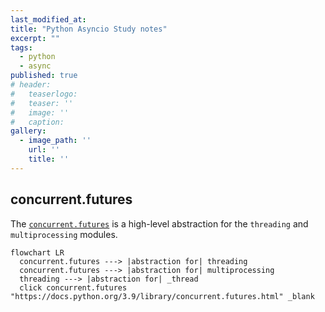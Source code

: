 ```yaml
---
last_modified_at:
title: "Python Asyncio Study notes"
excerpt: ""
tags:
  - python
  - async
published: true
# header:
#   teaserlogo:
#   teaser: ''
#   image: ''
#   caption:
gallery:
  - image_path: ''
    url: ''
    title: ''
---
```


## concurrent.futures

The [`concurrent.futures`](https://docs.python.org/3.9/library/concurrent.futures.html) is a high-level abstraction for the `threading` and `multiprocessing` modules.

```mermaid!
flowchart LR
  concurrent.futures ---> |abstraction for| threading
  concurrent.futures ---> |abstraction for| multiprocessing
  threading ---> |abstraction for| _thread
  click concurrent.futures "https://docs.python.org/3.9/library/concurrent.futures.html" _blank
```
